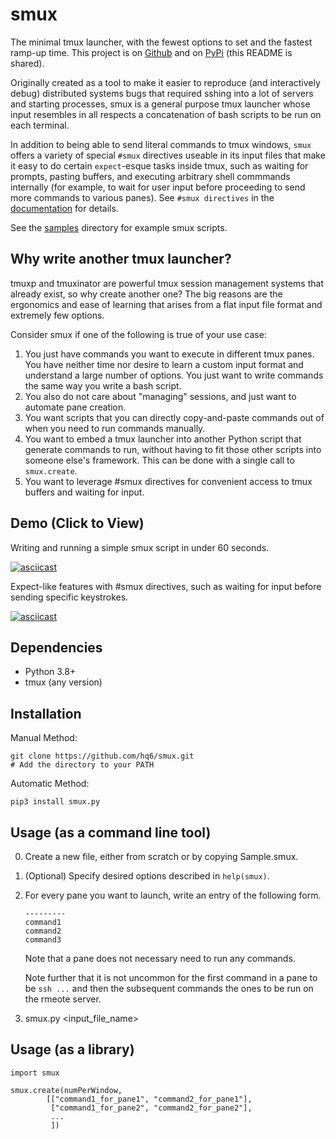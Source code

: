 # smux

The minimal tmux launcher, with the fewest options to set and the fastest
ramp-up time. This project is on [Github](https://github.com/hq6/smux)  and on [PyPi](https://pypi.org/project/smux.py/) (this README is shared).

Originally created as a tool to make it easier to reproduce (and interactively
debug) distributed systems bugs that required sshing into a lot of servers and
starting processes, smux is a general purpose tmux launcher whose input
resembles in all respects a concatenation of bash scripts to be run on each
terminal.

In addition to being able to send literal commands to tmux windows, `smux`
offers a variety of special `#smux` directives useable in its input files that
make it easy to do certain `expect`-esque tasks inside tmux, such as waiting
for prompts, pasting buffers, and executing arbitrary shell commmands
internally (for example, to wait for user input before proceeding to send more
commands to various panes). See `#smux directives` in the
[documentation](https://github.com/hq6/smux/blob/master/smux.txt#L38) for details.

See the [samples](https://github.com/hq6/smux/tree/master/samples) directory for example smux scripts.

## Why write another tmux launcher?

tmuxp and tmuxinator are powerful tmux session management systems that already
exist, so why create another one?  The big reasons are the ergonomics and ease
of learning that arises from a flat input file format and extremely few options.

Consider smux if one of the following is true of your use case:

1. You just have commands you want to execute in different tmux panes. You have
   neither time nor desire to learn a custom input format and understand a
   large number of options. You just want to write commands the
   same way you write a bash script.
2. You also do not care about "managing" sessions, and just want to automate
   pane creation.
3. You want scripts that you can directly copy-and-paste commands out of when
   you need to run commands manually.
4. You want to embed a tmux launcher into another Python script that generate
   commands to run, without having to fit those other scripts into someone
   else's framework. This can be done with a single call to `smux.create`.
5. You want to leverage #smux directives for convenient access to tmux
   buffers and waiting for input.

## Demo (Click to View)
Writing and running a simple smux script in under 60 seconds.

[![asciicast](https://asciinema.org/a/381955.svg)](https://asciinema.org/a/381955)

Expect-like features with #smux directives, such as waiting for input before
sending specific keystrokes.

[![asciicast](https://asciinema.org/a/381956.svg)](https://asciinema.org/a/381956)


## Dependencies

 - Python 3.8+
 - tmux (any version)

## Installation

Manual Method:

    git clone https://github.com/hq6/smux.git
    # Add the directory to your PATH

Automatic Method:

    pip3 install smux.py

## Usage (as a command line tool)

   0. Create a new file, either from scratch or by copying Sample.smux.
   1. (Optional) Specify desired options described in `help(smux)`.
   2. For every pane you want to launch, write an entry of the following form.
         ```
         ---------
         command1
         command2
         command3
         ```

      Note that a pane does not necessary need to run any commands.

      Note further that it is not uncommon for the first command in a pane to
      be `ssh ...` and then the subsequent commands the ones to be run on the
      rmeote server.

   3. smux.py <input_file_name>

## Usage (as a library)


    import smux

    smux.create(numPerWindow,
            [["command1_for_pane1", "command2_for_pane1"],
             ["command1_for_pane2", "command2_for_pane2"],
             ...
             ])
